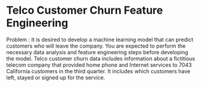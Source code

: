 # Telco Customer Churn Feature Engineering

Problem : It is desired to develop a machine learning model that can predict customers who will leave the company.
You are expected to perform the necessary data analysis and feature engineering steps before developing the model.
Telco customer churn data includes information about a fictitious telecom company that provided home phone and 
Internet services to 7043 California customers in the third quarter. It includes which customers have left, 
stayed or signed up for the service.
